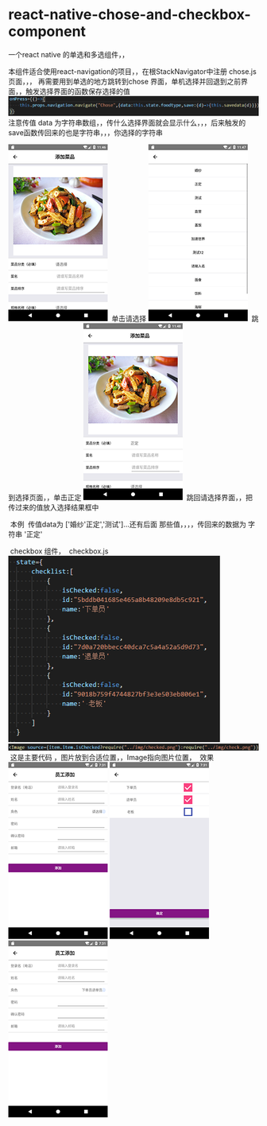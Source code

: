 # react-native-chose-and-checkbox-component
一个react native 的单选和多选组件，，

本组件适合使用react-navigation的项目，，在根StackNavigator中注册 chose.js页面，，，
再需要用到单选的地方跳转到chose 界面，单机选择并回退到之前界面，，触发选择界面的函数保存选择的值
![img](https://github.com/chosecode/react-native-chose-and-checkbox-component/blob/master/5%24Q5MOYP80RDJNL%5D9_2JJL8.png)
注意传值 data 为字符串数组，，传什么选择界面就会显示什么，，，后来触发的save函数传回来的也是字符串，，，你选择的字符串

![img1](https://github.com/chosecode/react-native-chose-and-checkbox-component/blob/master/1.png)
  单击请选择
![img2](https://github.com/chosecode/react-native-chose-and-checkbox-component/blob/master/2.png)
  跳到选择页面，，单击正定
![img3](https://github.com/chosecode/react-native-chose-and-checkbox-component/blob/master/3.png)
  跳回请选择界面，，把传过来的值放入选择结果框中
  
  本例  传值data为 ['婚纱'正定','测试']...还有后面 那些值，，，，传回来的数据为 字符串 '正定'
  
  
  checkbox 组件，
  checkbox.js
  </br>
  ![img2](https://github.com/chosecode/react-native-chose-and-checkbox-component/blob/master/box4.png)
  ![img2](https://github.com/chosecode/react-native-chose-and-checkbox-component/blob/master/box5.png)
  </br>
  这是主要代码 ，图片放到合适位置，，Image指向图片位置，
  效果
  </br>
  ![img2](https://github.com/chosecode/react-native-chose-and-checkbox-component/blob/master/box1.png)
  ![img2](https://github.com/chosecode/react-native-chose-and-checkbox-component/blob/master/box2.png)
  ![img2](https://github.com/chosecode/react-native-chose-and-checkbox-component/blob/master/box3.png)
